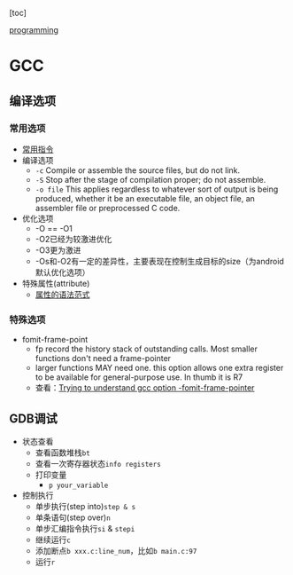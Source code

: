 
[toc]

[programming](./prog.md)

# GCC

## 编译选项

### 常用选项

* [常用指令](https://gcc.gnu.org/onlinedocs/gcc-9.2.0/gcc/Overall-Options.html#Overall-Options)
* 编译选项
    * `-c`  Compile or assemble the source files, but do not link. 
    * `-S`  Stop after the stage of compilation proper; do not assemble.
    * `-o file`  This applies regardless to whatever sort of output is being produced, whether it be an executable file, an object file, an assembler file or preprocessed C code. 
* 优化选项
    * -O == -O1
    * -O2已经为较激进优化
    * -O3更为激进
    * -Os和-O2有一定的差异性，主要表现在控制生成目标的size（为android默认优化选项）
* 特殊属性(attribute)
    * [属性的语法范式](https://gcc.gnu.org/onlinedocs/gcc/Attribute-Syntax.html)

### 特殊选项

* fomit-frame-point
    * fp record the history stack of outstanding calls. Most smaller functions don't need a frame-pointer
    * larger functions MAY need one. this option allows one extra register to be available for general-purpose use. In thumb it is R7
    * 查看：[Trying to understand gcc option -fomit-frame-pointer](https://stackoverflow.com/questions/14666665/trying-to-understand-gcc-option-fomit-frame-pointer)

## GDB调试

* 状态查看
    * 查看函数堆栈`bt`
    * 查看一次寄存器状态`info registers`
    * 打印变量
        * `p your_variable`
* 控制执行
    * 单步执行(step into)`step & s`
    * 单条语句(step over)`n`
    * 单步汇编指令执行`si` & `stepi`
    * 继续运行`c`
    * 添加断点`b xxx.c:line_num`，比如`b main.c:97`
    * 运行`r`
